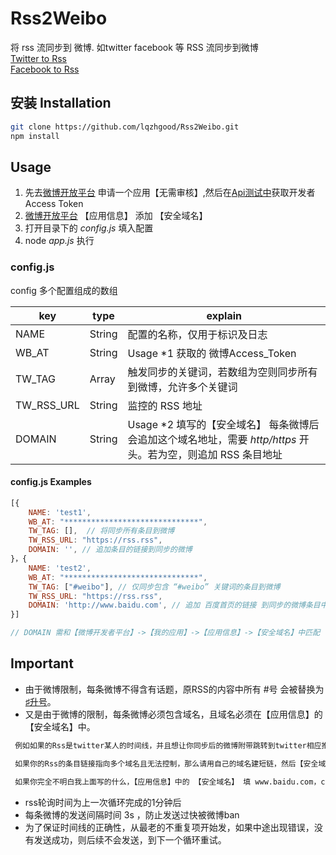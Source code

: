 # Rss2Weibo
将 rss 流同步到 微博. 如twitter facebook 等 RSS 流同步到微博 <br/>
[Twitter to Rss](https://github.com/snarfed/twitter-atom)<br/>
[Facebook to Rss](https://github.com/snarfed/facebook-atom)
## 安装 Installation

```bash
git clone https://github.com/lqzhgood/Rss2Weibo.git
npm install
```

## Usage
1. 先去[微博开放平台](http://open.weibo.com/index.php) 申请一个应用【无需审核】,然后在[Api测试中](http://open.weibo.com/tools/console)获取开发者Access Token
2. [微博开放平台](http://open.weibo.com/index.php) 【应用信息】 添加 【安全域名】
3. 打开目录下的 *config.js* 填入配置
4. node *app.js* 执行






### config.js
config  多个配置组成的数组

| key    | type   | explain 
|--------|-----  | -------
|NAME    |String | 配置的名称，仅用于标识及日志
|WB_AT   |String | Usage \*1 获取的 微博Access_Token
|TW_TAG  |Array  | 触发同步的关键词，若数组为空则同步所有到微博，允许多个关键词
|TW_RSS_URL|String | 监控的 RSS 地址
|DOMAIN  |String | Usage \*2 填写的【安全域名】 每条微博后会追加这个域名地址，需要 *http/https* 开头。若为空，则追加 RSS 条目地址

#### config.js Examples
``` javascript
[{
	NAME: 'test1',
	WB_AT: "******************************",
	TW_TAG: [],  // 将同步所有条目到微博
	TW_RSS_URL: "https://rss.rss",
	DOMAIN: '', // 追加条目的链接到同步的微博
}，{
	NAME: 'test2',
	WB_AT: "******************************",
	TW_TAG: ["#weibo"], // 仅同步包含 “#weibo” 关键词的条目到微博
	TW_RSS_URL: "https://rss.rss",
	DOMAIN: 'http://www.baidu.com', // 追加 百度首页的链接 到同步的微博条目中
}]

// DOMAIN 需和【微博开发者平台】->【我的应用】->【应用信息】->【安全域名】中匹配
```

## Important
- 由于微博限制，每条微博不得含有话题，原RSS的内容中所有 #号 会被替换为 [♯升号](https://baike.baidu.com/item/%E5%8D%87%E5%8F%B7/4824245)。
- 又是由于微博的限制，每条微博必须包含域名，且域名必须在【应用信息】的【安全域名】中。

``` bash
 例如如果的Rss是twitter某人的时间线，并且想让你同步后的微博附带跳转到twitter相应推文的链接，那么【应用信息】中的 【安全域名】 就填 twitter.com，config[DOMAIN]留空

 如果你的Rss的条目链接指向多个域名且无法控制，那么请用自己的域名建短链，然后【安全域名】填自己的短链域名， config[DOMAIN]留空

 如果你完全不明白我上面写的什么，【应用信息】中的 【安全域名】 填 www.baidu.com，config[DOMAIN]填http://www.baidu.com

```
- rss轮询时间为上一次循环完成的1分钟后
- 每条微博的发送间隔时间 3s ，防止发送过快被微博ban
- 为了保证时间线的正确性，从最老的不重复项开始发，如果中途出现错误，没有发送成功，则后续不会发送，到下一个循环重试。
